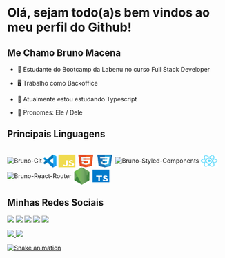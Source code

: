 <h1>Olá, sejam todo(a)s bem vindos ao meu perfil do Github!</h1>

<h2>Me Chamo Bruno Macena</h2>

<div>
  
- 📓 Estudante do Bootcamp da Labenu no curso Full Stack Developer
  
- 🖥️ Trabalho como Backoffice
  
- 📖 Atualmente estou estudando Typescript
  
- 📝 Pronomes: Ele / Dele
  
</div>

<h2>Principais Linguagens</h2>
  
<div style="display: inline_block"><br>
<img align="center" alt="Bruno-Git" height="30" width="70"src="https://img.shields.io/badge/GitHub-100000?style=for-the-badge&logo=github&logoColor=white">
<img align="center" alt="Bruno-Vs" height="30" width="30" src="https://raw.githubusercontent.com/github/explore/80688e429a7d4ef2fca1e82350fe8e3517d3494d/topics/visual-studio-code/visual-studio-code.png">
<img align="center" alt="Bruno-Js" height="30" width="40" src="https://raw.githubusercontent.com/devicons/devicon/master/icons/javascript/javascript-plain.svg">
<img align="center" alt="Bruno-HTML" height="30" width="40" src="https://raw.githubusercontent.com/devicons/devicon/master/icons/html5/html5-original.svg">
<img align="center" alt="Bruno-CSS" height="30" width="40" src="https://raw.githubusercontent.com/devicons/devicon/master/icons/css3/css3-original.svg">
<img align="center" alt="Bruno-Styled-Components" height="30" width="120" src="https://img.shields.io/badge/styled--components-DB7093?style=for-the-badge&logo=styled-components&logoColor=white">
<img align="center" alt="Bruno-React" height="30" width="40" src="https://raw.githubusercontent.com/devicons/devicon/master/icons/react/react-original.svg">
<img align="center" alt="Bruno-React-Router" height="30" width="110" src="https://img.shields.io/badge/React_Router-CA4245?style=for-the-badge&logo=react-router&logoColor=white">
<img align="center" alt="Bruno-nodejs" height="40" width="40" src="https://raw.githubusercontent.com/github/explore/80688e429a7d4ef2fca1e82350fe8e3517d3494d/topics/nodejs/nodejs.png">
<img align="center" alt="Bruno-Ts" height="30" width="40" src="https://raw.githubusercontent.com/devicons/devicon/master/icons/typescript/typescript-plain.svg">
</div>
  
<div> 
<h2>Minhas Redes Sociais</h2>
  
<a href="https://contate.me/brunomacena" target="_blank"><img src= "https://img.shields.io/badge/WhatsApp-25D366?style=for-the-badge&logo=whatsapp&logoColor=white" target="_blank"></a>
<a href="mailto:bdsm4@ghotmail.com" target="_blank"><img src="https://img.shields.io/badge/Microsoft_Outlook-0078D4?style=for-the-badge&logo=microsoft-outlook&logoColor=white" target="_blank"></a>
<a href="https://www.linkedin.com/in/bruno-macena89" target="_blank"><img src="https://img.shields.io/badge/-LinkedIn-%230077B5?style=for-the-badge&logo=linkedin&logoColor=white" target="_blank"></a>
<a href="https://www.facebook.com/bruno.desalles.50" target="_blank"><img src= "https://img.shields.io/badge/Facebook-1877F2?style=for-the-badge&logo=facebook&logoColor=white" target="_blank"></a>
<a href="https://instagram.com/darksalles" target="_blank"><img src="https://img.shields.io/badge/-Instagram-%23E4405F?style=for-the-badge&logo=instagram&logoColor=white" target="_blank"></a>
</div>

<div> 
<div align="left">
<a href="https://github.com/bruno-macena">
<img width="42%" src="https://github-readme-stats.vercel.app/api?username=bruno-macena&show_icons=true&theme=highcontrast&include_all_commits=true&count_private=true"/>
<img width="50%" src="https://github-readme-stats.vercel.app/api/top-langs/?username=bruno-macena&layout=compact&langs_count=7&theme=highcontrast"/>  
</div> 

 ![Snake animation](https://github.com/bruno-macena/bruno-macena/blob/output/github-contribution-grid-snake.svg)


  
